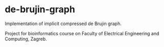 # de-brujin-graph
Implementation of implicit compressed de Brujin graph. 

Project for bioinformatics course on Faculty of Electrical Engineering and Computing, Zagreb.
